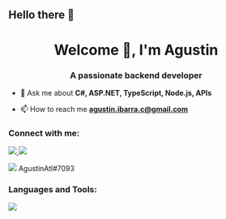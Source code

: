 ## Hello there 👋

<h1 align="center">Welcome 👋, I'm Agustin</h1>
<h3 align="center">A passionate backend developer</h3>

- 💬 Ask me about **C#, ASP.NET, TypeScript, Node.js, APIs**

- 📫 How to reach me **agustin.ibarra.c@gmail.com**

<h3 align="left">Connect with me:</h3>
<p align="left">
<p>
  <a target="_blank" href="https://www.linkedin.com/in/agust%C3%ADn-ibarra-259637262/">
    <img src="https://skillicons.dev/icons?i=linkedin" />
  </a>
  <a target="_blank" href="https://www.instagram.com/agustin_hk/">
    <img src="https://skillicons.dev/icons?i=instagram" />
  </a>
  <p>
    <img src="https://skillicons.dev/icons?i=discord"/>
    AgustinAtl#7093
  </p>
</p>
</p>

<h3 align="left">Languages and Tools:</h3>
<p align="left">
<p>
  <a href="https://skillicons.dev">
    <img src="https://skillicons.dev/icons?i=cs,dotnet,nodejs,js,ts,express,npm,jest,py,git,github,docker,mysql,mongodb,sqlite,html,css,react,bootstrap,figma,slack,trello" />
  </a>
</p>
</p>
